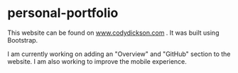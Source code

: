 # personal-portfolio

This website can be found on www.codydickson.com . 
It was built using Bootstrap.

I am currently working on adding an "Overview" and "GitHub" section to the website. I am also working to improve the mobile experience.
